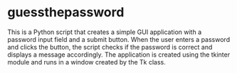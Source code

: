 # guessthepassword
This is a Python script that creates a simple GUI application with a password input field and a submit button. When the user enters a password and clicks the button, the script checks if the password is correct and displays a message accordingly. The application is created using the tkinter module and runs in a window created by the Tk class.
